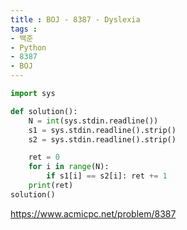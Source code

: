 ```yaml
---
title : BOJ - 8387 - Dyslexia
tags :
- 백준
- Python
- 8387
- BOJ
---
```


```python
import sys

def solution():
    N = int(sys.stdin.readline())
    s1 = sys.stdin.readline().strip()
    s2 = sys.stdin.readline().strip()

    ret = 0
    for i in range(N):
        if s1[i] == s2[i]: ret += 1
    print(ret)
solution()
```

https://www.acmicpc.net/problem/8387